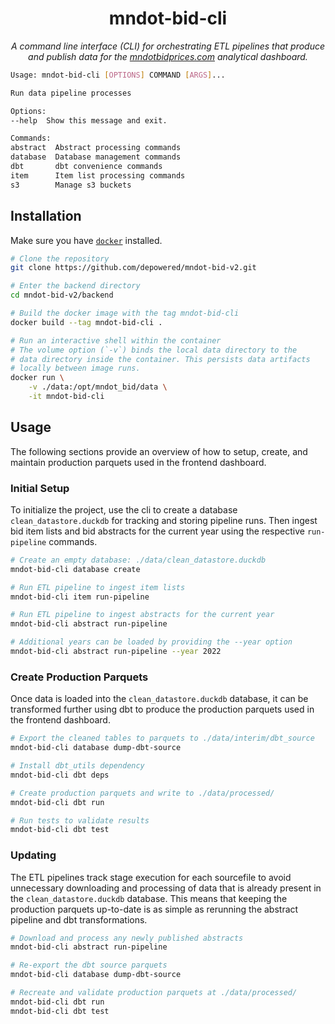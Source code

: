 <div align="center">

# mndot-bid-cli

*A command line interface (CLI) for orchestrating ETL pipelines that produce and publish data for the [mndotbidprices.com](https://mndotbidprices.com) analytical dashboard.*

</div>

```bash
Usage: mndot-bid-cli [OPTIONS] COMMAND [ARGS]...

Run data pipeline processes

Options:
--help  Show this message and exit.

Commands:
abstract  Abstract processing commands
database  Database management commands
dbt       dbt convenience commands
item      Item list processing commands
s3        Manage s3 buckets
```

## Installation

Make sure you have [`docker`](https://docs.docker.com/get-docker/) installed.

```bash
# Clone the repository
git clone https://github.com/depowered/mndot-bid-v2.git

# Enter the backend directory
cd mndot-bid-v2/backend

# Build the docker image with the tag mndot-bid-cli
docker build --tag mndot-bid-cli .

# Run an interactive shell within the container
# The volume option (`-v`) binds the local data directory to the 
# data directory inside the container. This persists data artifacts
# locally between image runs.
docker run \
    -v ./data:/opt/mndot_bid/data \
    -it mndot-bid-cli
```

## Usage

The following sections provide an overview of how to setup, create, and maintain production parquets used in the frontend dashboard.

### Initial Setup

To initialize the project, use the cli to create a database `clean_datastore.duckdb` for tracking and storing pipeline runs. Then ingest bid item lists and bid abstracts for the current year using the respective `run-pipeline` commands.

```bash
# Create an empty database: ./data/clean_datastore.duckdb
mndot-bid-cli database create

# Run ETL pipeline to ingest item lists
mndot-bid-cli item run-pipeline

# Run ETL pipeline to ingest abstracts for the current year
mndot-bid-cli abstract run-pipeline

# Additional years can be loaded by providing the --year option
mndot-bid-cli abstract run-pipeline --year 2022
```

### Create Production Parquets

Once data is loaded into the `clean_datastore.duckdb` database, it can be transformed further using dbt to produce the production parquets used in the frontend dashboard.

```bash
# Export the cleaned tables to parquets to ./data/interim/dbt_source
mndot-bid-cli database dump-dbt-source

# Install dbt_utils dependency
mndot-bid-cli dbt deps

# Create production parquets and write to ./data/processed/
mndot-bid-cli dbt run

# Run tests to validate results
mndot-bid-cli dbt test
```

### Updating

The ETL pipelines track stage execution for each sourcefile to avoid unnecessary downloading and processing of data that is already present in the `clean_datastore.duckdb` database. This means that keeping the production parquets up-to-date is as simple as rerunning the abstract pipeline and dbt transformations.

```bash
# Download and process any newly published abstracts
mndot-bid-cli abstract run-pipeline

# Re-export the dbt source parquets
mndot-bid-cli database dump-dbt-source

# Recreate and validate production parquets at ./data/processed/
mndot-bid-cli dbt run
mndot-bid-cli dbt test
```
